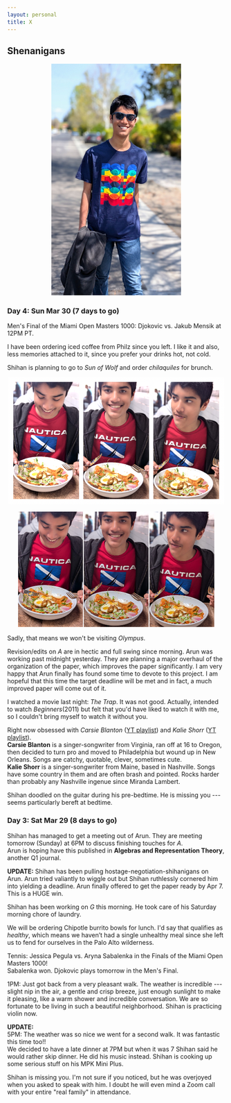 ```yaml
---
layout: personal
title: X
---
```



## Shenanigans

<center><img src="images/kanungo-mar-2025.jpg" alt="Alt Text" width="300"></center>

### Day 4: Sun Mar 30 (7 days to go)

Men's Final of the Miami Open Masters 1000: Djokovic vs. Jakub Mensik at 12PM PT.

I have been ordering iced coffee from Philz since you left. I like it and also, less memories attached to it, since you
prefer your drinks hot, not cold. 

Shihan is planning to go to _Sun of Wolf_ and order _chilaquiles_ for brunch. 

<center><p float="left"><img src="images/sk-123.png" alt="Alt Text" width="500"></p></center>

<center><p float="left"><img src="images/sk-1.jpg" alt="Alt Text" width="150"><img hspace="1"/><img src="images/sk-2.jpg" alt="Alt Text" width="150"><img hspace="1"/><img src="images/sk-3.jpg" alt="Alt Text" width="150"></p></center>

Sadly, that means we won't be visiting _Olympus_. 

Revision/edits on _A_ are in hectic and full swing since morning. Arun was working past midnight yesterday. They are planning
a major overhaul of the organization of the paper, which improves the paper significantly. I am very happy that Arun finally has 
found some time to devote to this project. I am hopeful that this time the target deadline will be met and in fact, a much
improved paper will come out of it. 

I watched a movie last night: _The Trap_. It was not good. Actually, intended to watch _Beginners_(2011) but felt that you'd
have liked to watch it with me, so I couldn't bring myself to watch it without you. 

Right now obsessed with _Carsie Blanton_ ([YT playlist](https://music.youtube.com/playlist?list=PL6HQpYuOe1KXm15iel1h8rZCf0eWvL8P-&si=9YNGkXfj6Gn988Jl)) 
and _Kalie Shorr_ ([YT playlist](https://music.youtube.com/playlist?list=PL6HQpYuOe1KWqv28EcA8EAejIxaI8gdjg&si=iKKw7tontvssZABA)). <br>
**Carsie Blanton** is a singer-songwriter from Virginia, ran off at 16 to Oregon, then decided to turn pro and moved to Philadelphia 
but wound up in New Orleans. Songs are catchy, quotable, clever, sometimes cute. <br> 
**Kalie Shorr** is a singer-songwriter from Maine, based in Nashville. Songs have some country in them and are often brash and pointed. 
Rocks harder than probably any Nashville ingenue since Miranda Lambert. 

Shihan doodled on the guitar during his pre-bedtime. He is missing you --- seems particularly bereft at bedtime.



### Day 3: Sat Mar 29 (8 days to go)

Shihan has managed to get a meeting out of Arun. They are meeting tomorrow (Sunday) at 6PM to discuss finishing touches for _A_. 
<br> Arun is hoping have this published in **Algebras and Representation Theory**, another Q1 journal.

**UPDATE:** Shihan has been pulling hostage-negotiation-shihanigans on Arun. Arun tried valiantly to wiggle out but Shihan
ruthlessly cornered him into yielding a deadline. Arun finally offered to get the paper ready by Apr 7. This is a HUGE win. 

Shihan has been working on _G_ this morning. He took care of his Saturday morning chore of laundry.

We will be ordering Chipotle burrito bowls for lunch. I'd say that qualifies as _healthy_, which means we haven’t had a single 
unhealthy meal since she left us to fend for ourselves in the Palo Alto wilderness.

Tennis: Jessica Pegula vs. Aryna Sabalenka in the Finals of the Miami Open Masters 1000! <br>
Sabalenka won. Djokovic plays tomorrow in the Men's Final.

1PM: Just got back from a very pleasant walk. The weather is incredible --- slight nip in the air, a gentle and crisp breeze, just
enough sunlight to make it pleasing, like a warm shower and incredible conversation. We are so fortunate to be living in such a 
beautiful neighborhood. Shihan is practicing violin now. 

**UPDATE:** <br>
5PM: The weather was so nice we went for a second walk. It was fantastic this time too!! <br>
We decided to have a late dinner at 7PM but when it was 7 Shihan said he would rather skip dinner. He did his music instead.
Shihan is cooking up some serious stuff on his MPK Mini Plus. 

Shihan is missing you. I'm not sure if you noticed, but he was overjoyed when you asked to speak with him. I doubt he will 
even mind a Zoom call with your entire "real family" in attendance.
